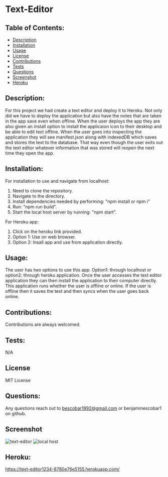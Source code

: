 # Text-Editor

  ## Table of Contents:
  - [Description](#Description)
  - [Installation](#installation)
  - [Usage](#usage)
  - [License](#license)
  - [Contributions](#Contributions)
  - [Tests](#tests)
  - [Questions](#questions)
  - [Screenshot](#Screenshot)
  - [Heroku](#Heroku)


  ## Description:
  For this project we had create a text editor and deploy it to Heroku. Not only did we have to deploy the application but 
  also have the notes that are taken in the app save even when offline. When the user deploys the app they are also given 
  an install option to install the applicaion icon to their desktop and be able to edit text offline. When the user goes 
  into inspecting the application they will see manifest.json along with indexedDB which saves and stores the text to the 
  database. That way even though the user exits out the text editor whatever information that was stored will reopen the 
  next time they open the app.
  
  ## Installation:
  For installation to use and navigate from localhost:
  
  1. Need to clone the repository.
  2. Navigate to the directory.
  3. Install dependencies needed by performing: "npm install or npm i"
  4. Run: "npm run build".
  5. Start the local host server by running: "npm start".

  For Heroku app:
  1. Click on the heroku link provided.
  2. Option 1: Use on web browser.
  3. Option 2: Insall app and use from application directly.
     
  ## Usage:
  The user has two options to use this app. Option1: through localhost or option2: through heroku application. Once the 
  user accesses the text editor application they can then install the application to their computer directly. This 
  application runs whether the user is offline or online. If the user is offline then it saves the text and then syncs when 
  the user goes back online.

  ## Contributions:
  Contributions are always welcomed.

  ## Tests:
  N/A

  ## License
  MIT License

  ## Questions:
  Any questions reach out to bescobar1992@gmail.com or benjaminescobar1 on github.

  ## Screenshot
  ![text-editor](https://github.com/benjaminescobar1/text-editor/assets/135399618/c2551d0c-d1ae-4b1a-a9bd-426f724a9cc4)
  ![local host](https://github.com/benjaminescobar1/text-editor/assets/135399618/0f2941a5-b1b4-486c-a75f-b6cd17fe7426)
  
  ## Heroku: 
  https://text-editor1234-8780e76e5155.herokuapp.com/
  


